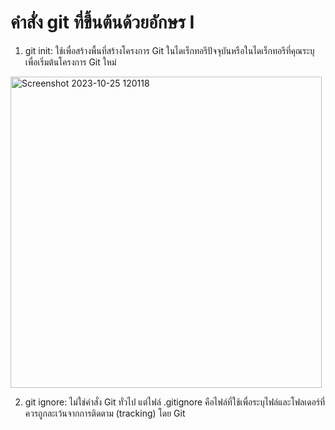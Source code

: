 # คำสั่ง git ที่ขึ้นต้นด้วยอักษร I

1. git init: ใช้เพื่อสร้างพื้นที่สร้างโครงการ Git ในไดเร็กทอรีปัจจุบันหรือในไดเร็กทอรีที่คุณระบุเพื่อเริ่มต้นโครงการ Git ใหม่

<img width="498" alt="Screenshot 2023-10-25 120118" src="https://github.com/anndyyzzz/Git_A-Z_Mission_65030276/assets/144866059/9e57b7f7-e156-438c-bff1-d7d4e8b83d9a">

2. git ignore: ไม่ใช่คำสั่ง Git ทั่วไป แต่ไฟล์ .gitignore คือไฟล์ที่ใช้เพื่อระบุไฟล์และโฟลเดอร์ที่ควรถูกละเว้นจากการติดตาม (tracking) โดย Git
